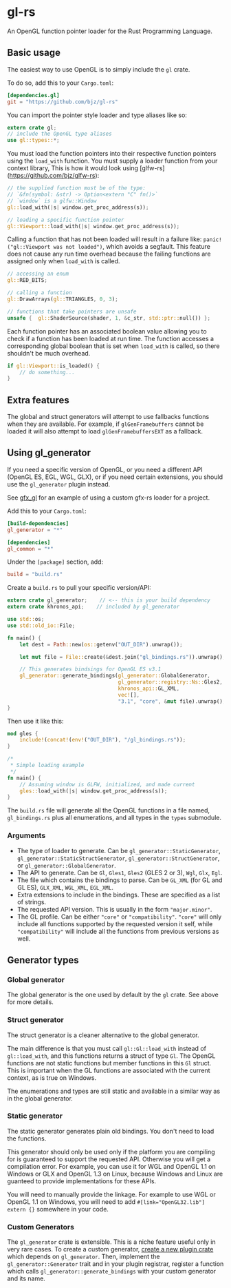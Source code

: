 # gl-rs

An OpenGL function pointer loader for the Rust Programming Language.

## Basic usage

The easiest way to use OpenGL is to simply include the `gl` crate.

To do so, add this to your `Cargo.toml`:

```toml
[dependencies.gl]
git = "https://github.com/bjz/gl-rs"
```

You can import the pointer style loader and type aliases like so:

~~~rust
extern crate gl;
// include the OpenGL type aliases
use gl::types::*;
~~~

You must load the function pointers into their respective function pointers
using the `load_with` function. You must supply a loader function from your
context library, This is how it would look using [glfw-rs]
(https://github.com/bjz/glfw-rs):

~~~rust
// the supplied function must be of the type:
// `&fn(symbol: &str) -> Option<extern "C" fn()>`
// `window` is a glfw::Window
gl::load_with(|s| window.get_proc_address(s));

// loading a specific function pointer
gl::Viewport::load_with(|s| window.get_proc_address(s));
~~~

Calling a function that has not been loaded will result in a failure like:
`panic!("gl::Viewport was not loaded")`, which avoids a segfault. This feature
does not cause any run time overhead because the failing functions are
assigned only when `load_with` is called.

~~~rust
// accessing an enum
gl::RED_BITS;

// calling a function
gl::DrawArrays(gl::TRIANGLES, 0, 3);

// functions that take pointers are unsafe
unsafe {  gl::ShaderSource(shader, 1, &c_str, std::ptr::null()) };
~~~

Each function pointer has an associated boolean value allowing you to
check if a function has been loaded at run time. The function accesses a
corresponding global boolean that is set when `load_with` is called, so there
shouldn't be much overhead.

~~~rust
if gl::Viewport::is_loaded() {
    // do something...
}
~~~

## Extra features

The global and struct generators will attempt to use fallbacks functions when
they are available. For example, if `glGenFramebuffers` cannot be loaded it will
also attempt to load `glGenFramebuffersEXT` as a fallback.

## Using gl_generator

If you need a specific version of OpenGL, or you need a different API
(OpenGL ES, EGL, WGL, GLX), or if you need certain extensions, you should use
the `gl_generator` plugin instead.

See [gfx_gl](https://github.com/gfx-rs/gfx_gl) for an example of using a
custom gfx-rs loader for a project.

Add this to your `Cargo.toml`:

~~~toml
[build-dependencies]
gl_generator = "*"

[dependencies]
gl_common = "*"
~~~

Under the `[package]` section, add:

~~~toml
build = "build.rs"
~~~

Create a `build.rs` to pull your specific version/API:

~~~rust
extern crate gl_generator;    // <-- this is your build dependency
extern crate khronos_api;    // included by gl_generator

use std::os;
use std::old_io::File;

fn main() {
    let dest = Path::new(os::getenv("OUT_DIR").unwrap());

    let mut file = File::create(&dest.join("gl_bindings.rs")).unwrap();

    // This generates bindsings for OpenGL ES v3.1
    gl_generator::generate_bindings(gl_generator::GlobalGenerator,
                                    gl_generator::registry::Ns::Gles2,
                                    khronos_api::GL_XML,
                                    vec![],
                                    "3.1", "core", &mut file).unwrap();
}
~~~

Then use it like this:

~~~rust
mod gles {
    include!(concat!(env!("OUT_DIR"), "/gl_bindings.rs"));
}

/*
 * Simple loading example
 */
fn main() {
    // Assuming window is GLFW, initialized, and made current
    gles::load_with(|s| window.get_proc_address(s));
}
~~~

The `build.rs` file will generate all the OpenGL functions in a file named,
`gl_bindings.rs` plus all enumerations, and all types in the `types` submodule.

### Arguments

- The type of loader to generate. Can be 
  `gl_generator::StaticGenerator`, `gl_generator::StaticStructGenerator`,
  `gl_generator::StructGenerator`, or `gl_generator::GlobalGenerator`.
- The API to generate. Can be `Gl`, `Gles1`, `Gles2`
  (GLES 2 or 3), `Wgl`, `Glx`, `Egl`.
- The file which contains the bindings to parse. Can be `GL_XML` (for GL
  and GL ES), `GLX_XML`, `WGL_XML`, `EGL_XML`.
- Extra extensions to include in the bindings. These are
  specified as a list of strings.
- The requested API version. This is usually in the form
  `"major.minor"`.
- The GL profile. Can be either `"core"` or `"compatibility"`. `"core"` will
  only include all functions supported by the
  requested version it self, while `"compatibility"` will include all the
  functions from previous versions as well.

## Generator types

### Global generator

The global generator is the one used by default by the `gl` crate. See above
for more details.

### Struct generator

The struct generator is a cleaner alternative to the global generator.

The main difference is that you must call `gl::Gl::load_with` instead of
`gl::load_with`, and this functions returns a struct of type `Gl`. The OpenGL
functions are not static functions but member functions in this `Gl` struct.
This is important when the GL functions are associated with the current
context, as is true on Windows.

The enumerations and types are still static and available in a similar way as
in the global generator.

### Static generator

The static generator generates plain old bindings. You don't need to load the
functions.

This generator should only be used only if the platform you are compiling for
is guaranteed to support the requested API. Otherwise you will get a
compilation error.
For example, you can use it for WGL and OpenGL 1.1 on Windows or GLX and
OpenGL 1.3 on Linux, because Windows and Linux are guanteed to provide
implementations for these APIs.

You will need to manually provide the linkage. For example to use WGL or
OpenGL 1.1 on Windows, you will need to add
`#[link="OpenGL32.lib"] extern {}` somewhere in your code.

### Custom Generators

The `gl_generator` crate is extensible. This is a niche feature useful only in
very rare cases. To create a custom generator, [create a new plugin
crate](http://doc.rust-lang.org/guide-plugin.html#syntax-extensions) which
depends on `gl_generator`. Then, implement the `gl_generator::Generator` trait
and in your plugin registrar, register a function which calls
`gl_generator::generate_bindings` with your custom generator and its name.
